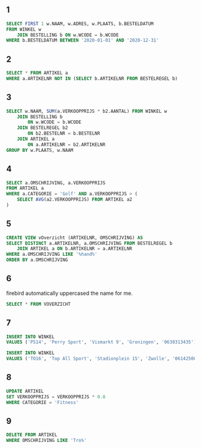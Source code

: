 ## 1

```sql
SELECT FIRST 1 w.NAAM, w.ADRES, w.PLAATS, b.BESTELDATUM
FROM WINKEL w
	JOIN BESTELLING b ON w.WCODE = b.WCODE
WHERE b.BESTELDATUM BETWEEN '2020-01-01' AND '2020-12-31'
```

## 2

```sql
SELECT * FROM ARTIKEL a
WHERE a.ARTIKELNR NOT IN (SELECT b.ARTIKELNR FROM BESTELREGEL b)
```

## 3

```sql
SELECT w.NAAM, SUM(a.VERKOOPPRIJS * b2.AANTAL) FROM WINKEL w
	JOIN BESTELLING b
		ON w.WCODE = b.WCODE
	JOIN BESTELREGEL b2
		ON b2.BESTELNR = b.BESTELNR
	JOIN ARTIKEL a
		ON a.ARTIKELNR = b2.ARTIKELNR
GROUP BY w.PLAATS, w.NAAM
```

## 4

```sql
SELECT a.OMSCHRIJVING, a.VERKOOPPRIJS
FROM ARTIKEL a
WHERE a.CATEGORIE = 'Golf' AND a.VERKOOPPRIJS > (
	SELECT AVG(a2.VERKOOPPRIJS) FROM ARTIKEL a2
)
```

## 5

```sql
CREATE VIEW vOverzicht (ARTIKELNR, OMSCHRIJVING) AS
SELECT DISTINCT a.ARTIKELNR, a.OMSCHRIJVING FROM BESTELREGEL b
	JOIN ARTIKEL a ON b.ARTIKELNR = a.ARTIKELNR
WHERE a.OMSCHRIJVING LIKE '%hand%'
ORDER BY a.OMSCHRIJVING
```

## 6

firebird automatically uppercased the name for me.

```sql
SELECT * FROM VOVERZICHT
```

## 7

```sql
INSERT INTO WINKEL
VALUES ('PS14', 'Perry Sport', 'Vismarkt 9', 'Groningen', '0630313435');

INSERT INTO WINKEL
VALUES ('TO16', 'Top All Sport', 'Stadionplein 15', 'Zwolle', '0614250070');
```

## 8

```sql
UPDATE ARTIKEL
SET VERKOOPPRIJS = VERKOOPPRIJS * 0.8
WHERE CATEGORIE = 'Fitness'
```

## 9

```sql
DELETE FROM ARTIKEL
WHERE OMSCHRIJVING LIKE 'Tro%'
```
